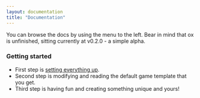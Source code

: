 ```yaml
---
layout: documentation
title: "Documentation"
---
```


You can browse the docs by using the menu to the left. Bear in mind that ox is unfinished, sitting currently at v0.2.0 - a simple alpha.

### Getting started

- First step is [setting everything up]({{site.url}}/docs/setup/install.html).
- Second step is modifying and reading the default game template that you get.
- Third step is having fun and creating something unique and yours!